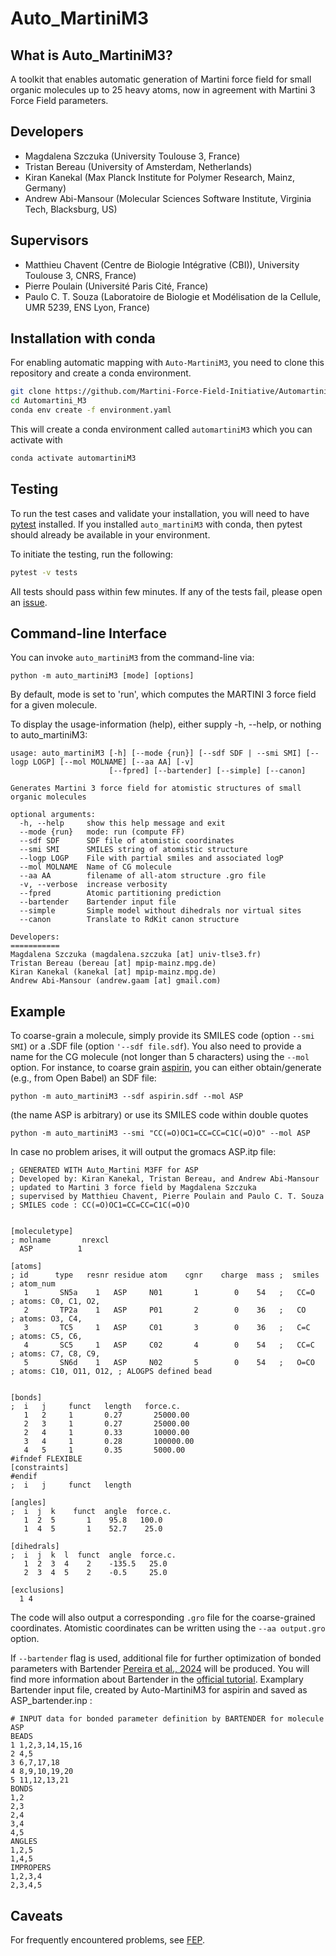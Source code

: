 Auto_MartiniM3
============

## What is Auto_MartiniM3?

A toolkit that enables automatic generation of Martini force field for small organic molecules up to 25 heavy atoms, now in agreement with Martini 3 Force Field parameters. 

## Developers
* Magdalena Szczuka (University Toulouse 3, France)
* Tristan Bereau (University of Amsterdam, Netherlands)   
* Kiran Kanekal (Max Planck Institute for Polymer Research, Mainz, Germany)     
* Andrew Abi-Mansour (Molecular Sciences Software Institute, Virginia Tech, Blacksburg, US)

## Supervisors
* Matthieu Chavent (Centre de Biologie Intégrative (CBI)), University Toulouse 3, CNRS, France)
* Pierre Poulain (Université Paris Cité, France)
* Paulo C. T. Souza (Laboratoire de Biologie et Modélisation de la Cellule, UMR 5239, ENS Lyon, France)

## Installation with conda

 For enabling automatic mapping with `Auto-MartiniM3`, you need to clone this repository and create a conda environment.

```bash
git clone https://github.com/Martini-Force-Field-Initiative/Automartini_M3.git
cd Automartini_M3
conda env create -f environment.yaml
```

This will create a conda environment called `automartiniM3` which you can activate with

```bash
conda activate automartiniM3
```

## Testing

To run the test cases and validate your installation, you will need to have [pytest](https://docs.pytest.org/en/stable/getting-started.html) 
installed. If you installed `auto_martiniM3` with conda, then pytest should already be available in your environment.

To initiate the testing, run the following:
```bash
pytest -v tests
```

All tests should pass within few minutes. If any of the tests fail, please open an [issue](https://github.com/Martini-Force-Field-Initiative/Automartini_M3/issues).

## Command-line Interface
You can invoke `auto_martiniM3` from the command-line via:
```
python -m auto_martiniM3 [mode] [options]
```
By default, mode is set to 'run', which computes the MARTINI 3 force field for a given molecule.

To display the usage-information (help), either supply -h, --help, or nothing to auto_martiniM3:
 
```
usage: auto_martiniM3 [-h] [--mode {run}] [--sdf SDF | --smi SMI] [--logp LOGP] [--mol MOLNAME] [--aa AA] [-v]
                      [--fpred] [--bartender] [--simple] [--canon]

Generates Martini 3 force field for atomistic structures of small organic molecules

optional arguments:
  -h, --help     show this help message and exit
  --mode {run}   mode: run (compute FF)
  --sdf SDF      SDF file of atomistic coordinates
  --smi SMI      SMILES string of atomistic structure
  --logp LOGP    File with partial smiles and associated logP
  --mol MOLNAME  Name of CG molecule
  --aa AA        filename of all-atom structure .gro file
  -v, --verbose  increase verbosity
  --fpred        Atomic partitioning prediction
  --bartender    Bartender input file
  --simple       Simple model without dihedrals nor virtual sites
  --canon        Translate to RdKit canon structure

Developers:
===========
Magdalena Szczuka (magdalena.szczuka [at] univ-tlse3.fr)
Tristan Bereau (bereau [at] mpip-mainz.mpg.de)
Kiran Kanekal (kanekal [at] mpip-mainz.mpg.de)
Andrew Abi-Mansour (andrew.gaam [at] gmail.com)
```

## Example
To coarse-grain a molecule, simply provide its SMILES code (option `--smi SMI`) or a .SDF file (option `'--sdf file.sdf`). You also need to provide a name for the CG molecule (not longer than 5 characters) using the `--mol` option.  For instance, to coarse grain [aspirin](https://pubchem.ncbi.nlm.nih.gov/compound/2244#section=2D-Structure), you can either obtain/generate (e.g., from Open Babel) an SDF file:
```
python -m auto_martiniM3 --sdf aspirin.sdf --mol ASP 
```
(the name ASP is arbitrary) or use its SMILES code within double quotes
```
python -m auto_martiniM3 --smi "CC(=O)OC1=CC=CC=C1C(=O)O" --mol ASP 
```
In case no problem arises, it will output the gromacs ASP.itp file:
```
; GENERATED WITH Auto_Martini M3FF for ASP
; Developed by: Kiran Kanekal, Tristan Bereau, and Andrew Abi-Mansour
; updated to Martini 3 force field by Magdalena Szczuka
; supervised by Matthieu Chavent, Pierre Poulain and Paulo C. T. Souza 
; SMILES code : CC(=O)OC1=CC=CC=C1C(=O)O


[moleculetype]
; molname       nrexcl
  ASP          1

[atoms]
; id      type   resnr residue atom    cgnr    charge  mass ;  smiles    ; atom_num
   1       SN5a    1   ASP     N01       1        0    54   ;   CC=O     ; atoms: C0, C1, O2,          
   2       TP2a    1   ASP     P01       2        0    36   ;   CO       ; atoms: O3, C4,          
   3       TC5     1   ASP     C01       3        0    36   ;   C=C      ; atoms: C5, C6,          
   4       SC5     1   ASP     C02       4        0    54   ;   CC=C     ; atoms: C7, C8, C9,          
   5       SN6d    1   ASP     N02       5        0    54   ;   O=CO     ; atoms: C10, O11, O12, ; ALOGPS defined bead


[bonds]
;  i   j     funct   length   force.c.
   1   2     1       0.27       25000.00
   2   3     1       0.27       25000.00
   2   4     1       0.33       10000.00
   3   4     1       0.28       100000.00
   4   5     1       0.35       5000.00
#ifndef FLEXIBLE
[constraints]
#endif
;  i   j     funct   length

[angles]
;  i  j  k    funct  angle  force.c.
   1  2  5       1    95.8   100.0
   1  4  5       1    52.7    25.0

[dihedrals]
;  i  j  k  l  funct  angle  force.c.
   1  2  3  4    2    -135.5   25.0   
   2  3  4  5    2    -0.5     25.0   

[exclusions]
  1 4
```
The code will also output a corresponding `.gro` file for the coarse-grained coordinates.
Atomistic coordinates can be written using the `--aa output.gro` option.

If `--bartender` flag is used, additional file for further optimization of bonded parameters with Bartender [Pereira et al., 2024](https://pubs.acs.org/doi/10.1021/acs.jctc.4c00275) will be produced. You will find more information about Bartender in the [official tutorial](https://github.com/Martini-Force-Field-Initiative/Bartender.git). Examplary Bartender input file, created by Auto-MartiniM3 for aspirin and saved as ASP_bartender.inp :
```
# INPUT data for bonded parameter definition by BARTENDER for molecule ASP
BEADS
1 1,2,3,14,15,16
2 4,5
3 6,7,17,18
4 8,9,10,19,20
5 11,12,13,21
BONDS
1,2
2,3
2,4
3,4
4,5
ANGLES
1,2,5
1,4,5
IMPROPERS
1,2,3,4
2,3,4,5
```
## Caveats

For frequently encountered problems, see [FEP](FEP.md).

